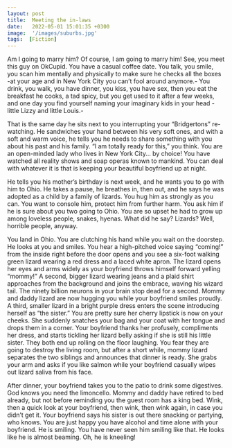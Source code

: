 ```yaml
---
layout: post
title:  Meeting the in-laws
date:   2022-05-01 15:01:35 +0300
image:  '/images/suburbs.jpg'
tags:  [Fiction]
---
```

Am I going to marry him? Of course, I am going to marry him! See, you meet this guy on OkCupid. You have a casual coffee date. You talk, you smile, you scan him mentally and physically to make sure he checks all the boxes -at your age and in New York City you can’t fool around anymore.- You drink, you walk, you have dinner, you kiss, you have sex, then you eat the breakfast he cooks, a tad spicy, but you get used to it after a few weeks, and one day you find yourself naming your imaginary kids in your head -little Lizzy and little Louis.-

That is the same day he sits next to you interrupting your “Bridgertons” re-watching. He sandwiches your hand between his very soft ones, and with a soft and warm voice, he tells you he needs to share something with you about his past and his family. “I am totally ready for this,” you think. You are an open-minded lady who lives in New York City… by choice! You have watched all reality shows and soap operas known to mankind. You can deal with whatever it is that is keeping your beautiful boyfriend up at night.

He tells you his mother’s birthday is next week, and he wants you to go with him to Ohio. He takes a pause, he breathes in, then out, and he says he was adopted as a child by a family of lizards. You hug him as strongly as you can. You want to console him, protect him from further harm. You ask him if he is sure about you two going to Ohio. You are so upset he had to grow up among loveless people, snakes, hyenas. What did he say? Lizards? Well, horrible people, anyway.

You land in Ohio. You are clutching his hand while you wait on the doorstep. He looks at you and smiles. You hear a high-pitched voice saying “coming!” from the inside right before the door opens and you see a six-foot walking green lizard wearing a red dress and a laced white apron. The lizard opens her eyes and arms widely as your boyfriend throws himself forward yelling “mommy!” A second, bigger lizard wearing jeans and a plaid shirt approaches from the background and joins the embrace, waving his wizard tail. The ninety billion neurons in your brain stop dead for a second. Mommy and daddy lizard are now hugging you while your boyfriend smiles proudly. A third, smaller lizard in a bright purple dress enters the scene introducing herself as “the sister.” You are pretty sure her cherry lipstick is now on your cheeks. She suddenly snatches your bag and your coat with her tongue and drops them in a corner. Your boyfriend thanks her profusely, compliments her dress, and starts tickling her lizard belly asking if she is still his little sister. They both end up rolling on the floor laughing. You fear they are going to destroy the living room, but after a short while, mommy lizard separates the two siblings and announces that dinner is ready. She grabs your arm and asks if you like salmon while your boyfriend casually wipes out lizard saliva from his face.

After dinner, your boyfriend takes you to the patio to drink some digestives. God knows you need the limoncello. Mommy and daddy have retired to bed already, but not before reminding you the guest room has a king bed. Wink, then a quick look at your boyfriend, then wink, then wink again, in case you didn’t get it. Your boyfriend says his sister is out there snacking or partying, who knows. You are just happy you have alcohol and time alone with your boyfriend. He is smiling. You have never seen him smiling like that. He looks like he is almost beaming. Oh, he is kneeling!